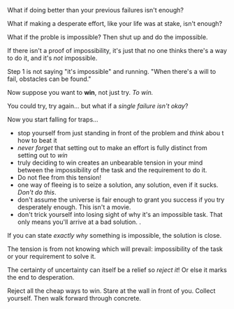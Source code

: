What if doing better than your previous failures isn't enough? 

What if making a desperate effort, like your life was at stake, isn't enough?

What if the proble is impossible? Then shut up and do the impossible. 

If there isn't a proof of impossibility, it's just that no one thinks there's a way to do it, and it's *not* impossible. 

Step 1 is not saying "it's impossible" and running. "When there's a will to fail, obstacles can be found." 

Now suppose you want to **win**, not just try. *To win.* 

You could try, try again... but what if a *single failure isn't okay*? 

Now you start falling for traps... 

- stop yourself from just standing in front of the problem and *think* abou t how to beat it 
- *never forget* that setting out to make an effort is fully distinct from setting out to *win* 
- truly deciding to win creates an unbearable tension in your mind between the impossibility of the task and the requirement to do it. 
- Do not flee from this tension! 
- one way of fleeing is to seize a solution, any solution, even if it sucks. *Don't do this*. 
- don't assume the universe is fair enough to grant you success if you try desperately enough. This isn't a movie. 
- don't trick yourself into losing sight of why it's an impossible task. That only means you'll arrive at a bad solution. .

If you can state *exactly why* something is impossible, the solution is close. 

The tension is from not knowing which will prevail: impossibility of the task or your requirement to solve it. 

The certainty of uncertainty can itself be a relief so *reject it*! Or else it marks the end to desperation. 

Reject all the cheap ways to win. Stare at the wall in front of you. Collect yourself. Then walk forward through concrete. 
